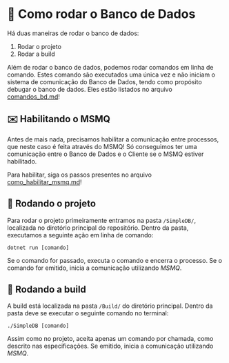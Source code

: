 ﻿# 🤔 Como rodar o Banco de Dados
Há duas maneiras de rodar o banco de dados:

 1. Rodar o projeto
 2. Rodar a build

Além de rodar o banco de dados, podemos rodar comandos em linha de comando. Estes comando são executados uma única vez e não iniciam o sistema de comunicação do Banco de Dados, tendo como propósito debugar o banco de dados. Eles estão listados no arquivo [comandos_bd.md](./comandos_bd.md)!

## ✉️ Habilitando o MSMQ
Antes de mais nada, precisamos habilitar a comunicação entre processos, que neste caso é feita através do MSMQ! Só conseguimos ter uma comunicação entre o Banco de Dados e o Cliente se o MSMQ estiver habilitado. 

Para habilitar, siga os passos presentes no arquivo [como_habilitar_msmq.md](./como_habilitar_msmq.md)!

## 📂 Rodando o projeto
Para rodar o projeto primeiramente entramos na pasta `/SimpleDB/`, localizada no diretório principal do repositório. Dentro da pasta, executamos a seguinte ação em linha de comando:

    dotnet run [comando]

Se o comando for passado, executa o comando e encerra o processo. Se o comando for emitido, inicia a comunicação utilizando *MSMQ*.

## 📄 Rodando a build
A build está localizada na pasta `/Build/` do diretório principal. Dentro da pasta deve se executar o seguinte comando no terminal:

    ./SimpleDB [comando]

Assim como no projeto, aceita apenas um comando por chamada, como descrito nas especificações. Se emitido, inicia a comunicação utilizando *MSMQ*.
